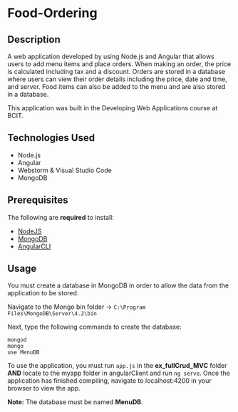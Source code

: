 # Food-Ordering

## Description
A web application developed by using Node.js and Angular that allows users to add menu items and place orders. When making an order, the price is calculated including tax and a discount. Orders are stored in a database where users can view their order details including the price, date and time, and server. Food items can also be added to the menu and are also stored in a database.

This application was built in the Developing Web Applications course at BCIT.

## Technologies Used
- Node.js
- Angular
- Webstorm & Visual Studio Code
- MongoDB

## Prerequisites
The following are **required** to install:
  - [NodeJS](https://nodejs.org/en/)
  - [MongoDB](https://www.mongodb.com/try/download/community)
  - [AngularCLI](https://cli.angular.io/)

## Usage
You must create a database in MongoDB in order to allow the data from the application to be stored.

Navigate to the Mongo bin folder -> `C:\Program Files\MongoDB\Server\4.2\bin`

Next, type the following commands to create the database: 

```
mongod
mongo
use MenuDB
```

To use the application, you must run `app.js` in the **ex_fullCrud_MVC** folder **AND** locate to the myapp folder in angularClient and run `ng serve`. Once the application has finished compiling, navigate to localhost:4200 in your browser to view the app.


**Note:** The database must be named **MenuDB**.
